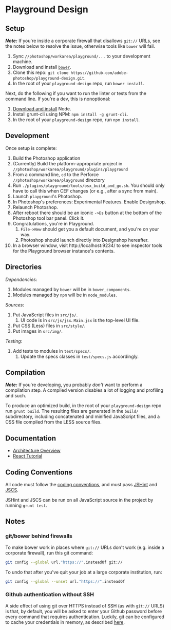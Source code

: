 Playground Design
=================

Setup
-----

***Note:*** If you're inside a corporate firewall that disallows `git://` URLs, see the notes below to resolve the issue, otherwise tools like `bower` will fail.

1. Sync `//photoshop/workarea/playground/...` to your development machine.
2. Download and install [`bower`](http://bower.io/).
3. Clone this repo: `git clone https://github.com/adobe-photoshop/playground-design.git`.
4. In the root of your `playground-design` repo, run `bower install`.

Next, do the following if you want to run the linter or tests from the command line. If you're a dev, this is nonoptional:

1. [Download and install](http://nodejs.org/download/) Node.
2. Install grunt-cli using NPM: `npm install -g grunt-cli`.
3. In the root of your `playground-design` repo, run `npm install`.

Development
-----------

Once setup is complete:

1. Build the Photoshop application
2. (Currently) Build the platform-appropriate project in `//photoshop/workarea/playground/plugins/playground`
3. From a command line, `cd` to the Perforce `//photoshop/workarea/playground` directory
4. Run `./plugins/playground/tools/osx_build_and_go.sh`. You should only have to call this when CEF changes (or e.g., after a sync from main).
5. Launch `playground`'s Photoshop.
6. In Photoshop's preferences: Experimental Features. Enable Designshop.
7. Relaunch Photoshop.
8. After reboot there should be an iconic `->Ds` button at the bottom of the Photoshop tool bar panel. Click it.
9. Congratulations, you're in Playground.
    1. `File->New` should get you a default document, and you're on your way.
    2. Photoshop should launch directly into Designshop hereafter.
10. In a browser window, visit http://localhost:9234/ to see inspector tools for the Playground browser instance's contents.

Directories
-----------

_Dependencies_:

1. Modules managed by `bower` will be in `bower_components`.
2. Modules managed by `npm` will be in `node_modules`. 

_Sources_:

1. Put JavaScript files in `src/js/`.
    1. UI code is in `src/js/jsx`. `Main.jsx` is the top-level UI file.
2. Put CSS (Less) files in `src/style/`.
3. Put images in `src/img/`.

_Testing_:

1. Add tests to modules in `test/specs/`.
    1. Update the specs classes in `test/specs.js` accordingly.

Compilation
-----------

***Note:*** If you're developing, you probably _don't_ want to perform a compilation step. A compiled version disables a lot of logging and profiling and such.

To produce an optimized build, in the root of your `playground-design` repo run `grunt build`. The resulting files are generated in the `build/` subdirectory, including concatenated and minified JavaScript files, and a CSS file compiled from the LESS source files. 

Documentation
--------------------------

 - [Architecture Overview](https://github.com/adobe-photoshop/playground-design/wiki/Designshop-Architecture)
 - [React Tutorial](http://facebook.github.io/react/docs/tutorial.html)

Coding Conventions
------------------

All code must follow the [coding conventions](https://github.com/adobe-photoshop/playground-design/wiki/Coding-Conventions), and must pass [JSHint](http://www.jshint.com/) and [JSCS](https://github.com/jscs-dev/node-jscs).

JSHint and JSCS can be run on all JavaScript source in the project by running `grunt test`. 

Notes
-----

### git/bower behind firewalls

To make bower work in places where `git://` URLs don't work (e.g. inside a corporate firewall), run this git command:

```bash
git config --global url."https://".insteadOf git://
```

To undo that after you've quit your job at a large corporate institution, run:

```bash
git config --global --unset url."https://".insteadOf
```

### Github authentication without SSH

A side effect of using git over HTTPS instead of SSH (as with `git://` URLS) is that, by default, you will be asked to enter your Github password before every command that requires authentication. Luckily, git can be configured to cache your credentials in memory, as described [here](https://help.github.com/articles/caching-your-github-password-in-git/).
